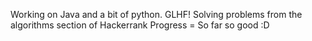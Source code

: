 Working on Java and a bit of python. GLHF!
Solving problems from the algorithms section of Hackerrank
Progress = So far so good :D